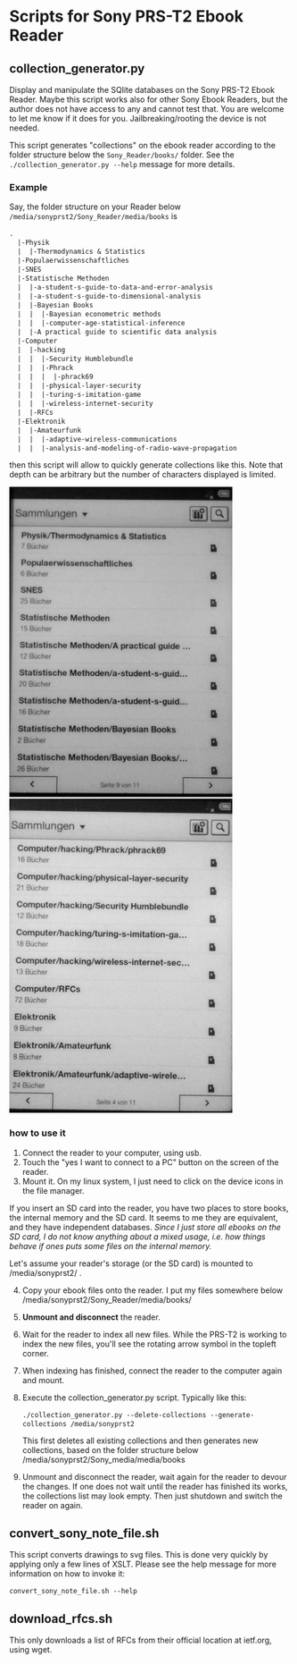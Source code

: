# Scripts for Sony PRS-T2 Ebook Reader

## collection_generator.py

Display and manipulate the SQlite databases on the Sony PRS-T2 Ebook
Reader.  Maybe this script works also for other Sony Ebook Readers,
but the author does not have access to any and cannot test that. You
are welcome to let me know if it does for you. Jailbreaking/rooting
the device is not needed.

This script generates "collections" on the ebook reader according to
the folder structure below the `Sony_Reader/books/` folder.
See the `./collection_generator.py --help` message for more details.

### Example

Say, the folder structure on your Reader
below `/media/sonyprst2/Sony_Reader/media/books` is

```
.
  |-Physik
  |  |-Thermodynamics & Statistics
  |-Populaerwissenschaftliches
  |-SNES
  |-Statistische Methoden
  |  |-a-student-s-guide-to-data-and-error-analysis
  |  |-a-student-s-guide-to-dimensional-analysis
  |  |-Bayesian Books
  |  |  |-Bayesian econometric methods
  |  |  |-computer-age-statistical-inference
  |  |-A practical guide to scientific data analysis
  |-Computer
  |  |-hacking
  |  |  |-Security Humblebundle
  |  |  |-Phrack
  |  |  |  |-phrack69
  |  |  |-physical-layer-security
  |  |  |-turing-s-imitation-game
  |  |  |-wireless-internet-security
  |  |-RFCs
  |-Elektronik
  |  |-Amateurfunk
  |  |  |-adaptive-wireless-communications
  |  |  |-analysis-and-modeling-of-radio-wave-propagation
```

then this script will allow to quickly generate collections like
this. Note that depth can be arbitrary but the number of characters
displayed is limited.

![First Screenshot](images/screenshot1.png)
![Second Screenshot](images/screenshot2.png)

### how to use it

 1. Connect the reader to your computer, using usb.
 2. Touch the "yes I want to connect to a PC" button on the screen of the reader.
 3. Mount it. On my linux system, I just need to click on the device icons in the file manager.

If you insert an SD card into the reader, you have two places to store
books, the internal memory and the SD card. It seems to me they are
equivalent, and they have independent databases.  *Since I just store
all ebooks on the SD card, I do not know anything about a mixed usage,
i.e. how things behave if ones puts some files on the internal memory.*

Let's assume your reader's storage (or the SD card) is mounted to /media/sonyprst2/ .

 4. Copy your ebook files onto the reader.  I put my files somewhere
 below /media/sonyprst2/Sony_Reader/media/books/
 5. **Unmount and disconnect** the reader.
 6. Wait for the reader to index all new files. While the PRS-T2 is working
 to index the new files, you'll see the rotating arrow symbol in the topleft corner.
 7. When indexing has finished, connect the reader to the computer again and mount.
 8. Execute the collection_generator.py script. Typically like this:

        ./collection_generator.py --delete-collections --generate-collections /media/sonyprst2

    This first deletes all existing collections and then generates new
    collections, based on the folder structure below
    /media/sonyprst2/Sony_media/media/books

 9. Unmount and disconnect the reader, wait again for the reader to devour the changes.
    If one does not wait until the reader has finished its works, the collections list
    may look empty. Then just shutdown and switch the reader on again.


## convert_sony_note_file.sh

This script converts drawings to svg files. This is done very quickly by applying only a few lines of XSLT.
Please see the help message for more information on how to invoke it:

    convert_sony_note_file.sh --help

## download_rfcs.sh

This only downloads a list of RFCs from their official location at ietf.org, using wget.
